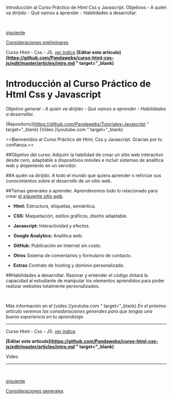 <span class="hidden-excerpt">Introducción al Curso Práctico de Html Css y Javascript. Objetivos - A quién va dirijido - Qué vamos a aprender - Habilidades a desarrollar.</span>

<div class="post-content_next">
  <div style="visibility: hidden" class="post-content_next-left">
    <a href=""></a>
    <i>.</i>
  </div>
  <a href="http://pandawebs.net/consideraciones-preliminares">
  <div class="post-content_next-right">
    <p>siguiente</p>
    <span>Consideraciones preliminares</span></a>
  </div>
</div>

<span class="link-to-index-git">Curso Html - Css - JS. [ ver índice](http://pandawebs.net/curso-html-css-js/)</span>
<strong class="link-to-github">[Editar este artículo](https://github.com/Pandawebs/curso-html-css-js/edit/master/articles/intro.md " target="_blank)</strong>

# Introducción al Curso Práctico de Html Css y Javascript
*Objetivo general - A quién va dirijido - Qué vamos a aprender - Habilidades a desarrollar.*

<span class="links-external">[Repositorio](https://github.com/Pandawebs/Tutoriales-Javascript " target="_blank) [Video ](youtube.com " target="_blank)</span>

==Bienvenidos al Curso Práctico de Html, Css y Javascript. Gracias por tu confianza.==

##Objetivo del curso:
Adquirir la habilidad de crear un sitio web interactivo desde cero, adaptable a dispositivos móviles e incluír sistemas de analítica web y alojamiento en un servidor.

##A quién va dirijido.
A todo el mundo que quiera aprender o reforzar sus conocimientos sobre el desarrollo de un sitio web.

##Temas generales a aprender.
Aprenderemos todo lo relacionado para crear [el siguiente sitio web](https://agustinpfs.github.io/html-course-PW/).

- **Html:** Estructura, etiquetas, semántica.

- **CSS:** Maquetación, estilos gráficos, diseño adaptable.

- **Javascript:** Interactividad y efectos.

- **Google Analytics:** Analítica web.

- **GitHub:** Publicación en Internet sin costo.

- **Otros** Sistema de comentarios y formulario de contacto.

- **Extras** Contrato de hosting y dominio personalizado.


##Habilidades a desarrollar.
Razonar y entender el código dotará la capacidad al estudiante de manipular los elementos aprendidos para poder realizar websites totalmente personalizados.

<br>

Más información en el [video ](youtube.com " target="_blank)
*En el próximo artículo veremos las consideraciones generales para que tengas una buena experiencia en tu aprendizaje.*




<hr>

<!-- Inicio links índice y github -->

<span class="link-to-index-git">Curso Html - Css - JS. [ ver índice](http://pandawebs.net/curso-html-css-js/)</span>

<strong class="link-to-github">[Editar este artículo](https://github.com/Pandawebs/curso-html-css-js/edit/master/articles/intro.md " target="_blank)</strong>

<!-- Fin links índice y github -->

<a class="post-content-button">Video</a>
<hr>
<div class="post-content_next">
  <div style="visibility: hidden" class="post-content_next-left">
    <a href=""></a>
    <i>.</i>
  </div>
  <a href="http://pandawebs.net/consideraciones-generales">
  <div class="post-content_next-right">
    <p>siguiente</p>
    <span>Consideraciones generales</span></a>
  </div>
</div>
<br>

